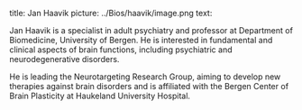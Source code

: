 title: Jan Haavik
picture: ../Bios/haavik/image.png
text: 

Jan Haavik is a specialist in adult psychiatry and professor at Department of Biomedicine, University of Bergen.
He is interested in fundamental and clinical aspects of brain functions, including psychiatric and neurodegenerative disorders.

He is leading the Neurotargeting Research Group, aiming to develop new therapies against brain disorders and is affiliated with the Bergen Center of Brain  Plasticity at Haukeland University Hospital.
